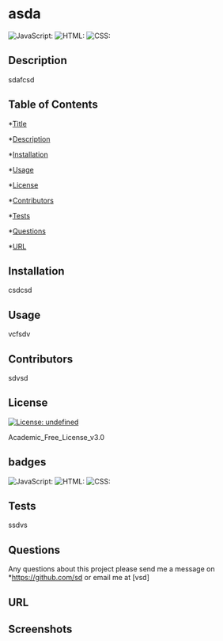 
# asda
![JavaScript:](https://img.shields.io/badge/JavaScript-sd%25-blue)
             ![HTML:](https://img.shields.io/badge/HTML-23%25-red)
             ![CSS:](https://img.shields.io/badge/CSS-4%25-purple)
## Description

 sdafcsd

## Table of Contents
*[Title](#title)

*[Description](#description)
    
*[Installation](#installation)
    
*[Usage](#usage)
    
*[License](#license)
    
*[Contributors](#contributor)
    
*[Tests](#test)
    
*[Questions](#questions)

*[URL](#URL)
    

## Installation

csdcsd

## Usage

vcfsdv

## Contributors
sdvsd

## License
[![License: undefined](https://img.shields.io/badge/License-Academic_Free_License_v3.0-brightgreen.svg)](https://opensource.org/licenses/Academic_Free_License_v3.0)


Academic_Free_License_v3.0

## badges

![JavaScript:](https://img.shields.io/badge/JavaScript-sd%25-blue)
             ![HTML:](https://img.shields.io/badge/HTML-23%25-red)
             ![CSS:](https://img.shields.io/badge/CSS-4%25-purple)

## Tests
ssdvs

## Questions
Any questions about this project please send me a message on *https://github.com/sd or email me at [vsd]

## URL
  


## Screenshots

